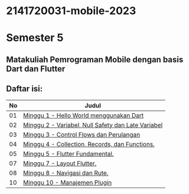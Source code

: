 # 2141720031-mobile-2023
# Semester 5
## Matakuliah Pemrograman Mobile dengan basis Dart dan Flutter
## Daftar isi:
| No | Judul |
| -- | ----- |
| 01 | [Minggu 1 - Hello World menggunakan Dart](https://github.com/yosaphatprs/2141720031-mobile-2023/tree/main/week-01) |
| 02 | [Minggu 2 - Variabel, Null Safety dan Late Variabel](https://github.com/yosaphatprs/2141720031-mobile-2023/tree/main/week-02) |
| 03 | [Minggu 3 - Control Flows dan Perulangan](https://github.com/yosaphatprs/2141720031-mobile-2023/tree/main/week-03) |
| 04 | [Minggu 4 - Collection, Records, dan Functions.](https://github.com/yosaphatprs/2141720031-mobile-2023/tree/main/week-04) |
| 05 | [Minggu 5 - Flutter Fundamental.](https://github.com/yosaphatprs/2141720031-mobile-2023/tree/main/week-05) |
| 07 | [Minggu 7 - Layout Flutter.](https://github.com/yosaphatprs/2141720031-mobile-2023/tree/main/week-07) |
| 08 | [Minggu 8 - Navigasi dan Rute.](https://github.com/yosaphatprs/2141720031-mobile-2023/tree/main/week-08) |
| 10 | [Minggu 10 - Manajemen Plugin](https://github.com/yosaphatprs/2141720031-mobile-2023/tree/main/week-10) |
